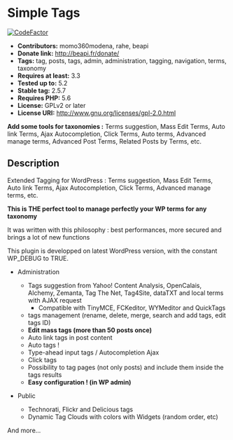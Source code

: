 # Simple Tags #

[![CodeFactor](https://www.codefactor.io/repository/github/beapi/simple-tags/badge)](https://www.codefactor.io/repository/github/beapi/simple-tags)

* **Contributors:** momo360modena, rahe, beapi
* **Donate link:** http://beapi.fr/donate/  
* **Tags:** tag, posts, tags, admin, administration, tagging, navigation, terms, taxonomy  
* **Requires at least:** 3.3
* **Tested up to:** 5.2
* **Stable tag:** 2.5.7
* **Requires PHP:** 5.6
* **License:** GPLv2 or later
* **License URI:** http://www.gnu.org/licenses/gpl-2.0.html

**Add some tools for taxonomies :** Terms suggestion, Mass Edit Terms, Auto link Terms, Ajax Autocompletion, Click Terms, Auto terms, Advanced manage terms, Advanced Post Terms, Related Posts by Terms, etc.  

## Description ##

Extended Tagging for WordPress : Terms suggestion, Mass Edit Terms, Auto link Terms, Ajax Autocompletion, Click Terms, Advanced manage terms, etc.

**This is THE perfect tool to manage perfectly your WP terms for any taxonomy**

It was written with this philosophy : best performances, more secured and brings a lot of new functions

This plugin is developped on latest WordPress version, with the constant WP_DEBUG to TRUE.

* Administration
	* Tags suggestion from Yahoo! Content Analysis, OpenCalais, Alchemy, Zemanta, Tag The Net, Tag4Site, dataTXT and local terms with AJAX request 
		* Compatible with TinyMCE, FCKeditor, WYMeditor and QuickTags
	* tags management (rename, delete, merge, search and add tags, edit tags ID)
	* **Edit mass tags (more than 50 posts once)**
	* Auto link tags in post content
	* Auto tags !
	* Type-ahead input tags / Autocompletion Ajax
	* Click tags
	* Possibility to tag pages (not only posts) and include them inside the tags results
	* **Easy configuration ! (in WP admin)**

* Public
	* Technorati, Flickr and Delicious tags
	* Dynamic Tag Clouds with colors with Widgets (random order, etc)

And more...